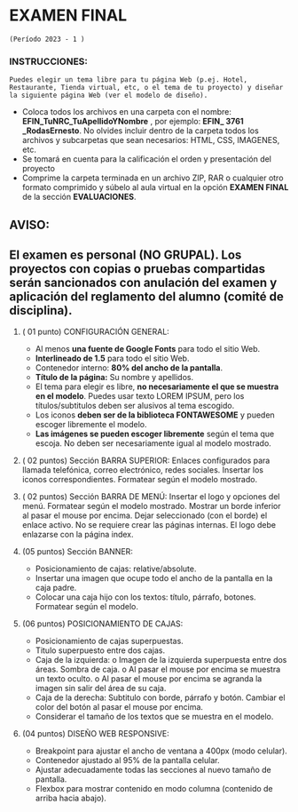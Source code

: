 # EXAMEN FINAL

```
(Período 2023 - 1 )
```
### INSTRUCCIONES:
```
Puedes elegir un tema libre para tu página Web (p.ej. Hotel, Restaurante, Tienda virtual, etc, o el tema de tu proyecto) y diseñar la siguiente página Web (ver el modelo de diseño).
```
- Coloca todos los archivos en una carpeta con el nombre: **EFIN_TuNRC_TuApellidoYNombre** , por
    ejemplo: **EFIN_ 3761 _RodasErnesto**. No olvides incluir dentro de la carpeta todos los archivos y
    subcarpetas que sean necesarios: HTML, CSS, IMAGENES, etc.
- Se tomará en cuenta para la calificación el orden y presentación del proyecto
- Comprime la carpeta terminada en un archivo ZIP, RAR o cualquier otro formato comprimido y
    súbelo al aula virtual en la opción **EXAMEN FINAL** de la sección **EVALUACIONES**.

## AVISO:

## El examen es personal (NO GRUPAL). Los proyectos con copias o pruebas compartidas serán sancionados con anulación del examen y aplicación del reglamento del alumno (comité de disciplina).

1. ( 01 punto) CONFIGURACIÓN GENERAL:
    - Al menos **una fuente de Google Fonts** para todo el sitio Web.
    - **Interlineado de 1.5** para todo el sitio Web.
    - Contenedor interno: **80% del ancho de la pantalla**.
    - **Título de la página:** Su nombre y apellidos.
    - El tema para elegir es libre, **no necesariamente el que se muestra en el modelo**.
       Puedes usar texto LOREM IPSUM, pero los títulos/subtitulos deben ser alusivos al
       tema escogido.
    - Los iconos **deben ser de la biblioteca FONTAWESOME** y pueden escoger libremente
       el modelo.
    - **Las imágenes se pueden escoger libremente** según el tema que escoja. No deben
       ser necesariamente igual al modelo mostrado.

2. ( 02 puntos) Sección BARRA SUPERIOR:
    Enlaces configurados para llamada telefónica, correo electrónico, redes sociales. Insertar
    los iconos correspondientes. Formatear según el modelo mostrado.


3. ( 02 puntos) Sección BARRA DE MENÚ:
Insertar el logo y opciones del menú. Formatear según el modelo mostrado. Mostrar un
borde inferior al pasar el mouse por encima. Dejar seleccionado (con el borde) el enlace
activo. No se requiere crear las páginas internas. El logo debe enlazarse con la página index.

4. (05 puntos) Sección BANNER:
    - Posicionamiento de cajas: relative/absolute.
    - Insertar una imagen que ocupe todo el ancho de la pantalla en la caja padre.
    - Colocar una caja hijo con los textos: título, párrafo, botones. Formatear según el
       modelo.

5. (06 puntos) POSICIONAMIENTO DE CAJAS:
    - Posicionamiento de cajas superpuestas.
    - Titulo superpuesto entre dos cajas.
    - Caja de la izquierda:
       o Imagen de la izquierda superpuesta entre dos áreas. Sombra de caja.
       o Al pasar el mouse por encima se muestra un texto oculto.
       o Al pasar el mouse por encima se agranda la imagen sin salir del área de su
          caja.
    - Caja de la derecha: Subtitulo con borde, párrafo y botón. Cambiar el color del botón
       al pasar el mouse por encima.
    - Considerar el tamaño de los textos que se muestra en el modelo.
6. (04 puntos) DISEÑO WEB RESPONSIVE:
    - Breakpoint para ajustar el ancho de ventana a 400px (modo celular).
    - Contenedor ajustado al 95% de la pantalla celular.
    - Ajustar adecuadamente todas las secciones al nuevo tamaño de pantalla.
    - Flexbox para mostrar contenido en modo columna (contenido de arriba hacia
       abajo).



